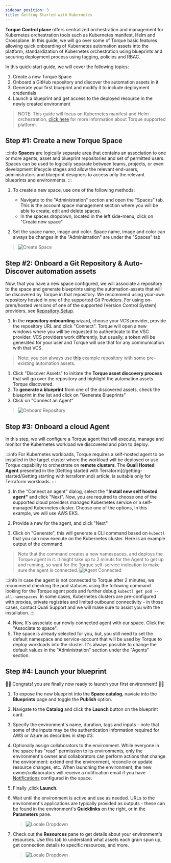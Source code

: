 ```yaml
---
sidebar_position: 3
title: Getting Started with Kubernetes
---
```

__Torque Control plane__ offers centralized orchestration and management for Kubernetes orchestration tools such as Kubernetes manifest, Helm and Crossplane. In this guide, we will go over some of Torque basic features allowing quick onboarding of Kubernetes automation assets into the platform, standardization of Kubernetes orchestration using blueprints and securing deployment process using tagging, policies and RBAC.

In this quick-start guide, we will cover the following topics:
1. Create a new Torque Space
2. Onboard a GitHub repository and discover the automation assets in it
3. Generate your first blueprint and modify it to include deployment credentials
4. Launch a blueprint and get access to the deployed resource in the newly created environment

> NOTE: This guide will focus on Kubernetes manifest and Helm orchestration, [click here](/overview/supported-platforms.md) for more information about Torque supported platform.

## Step #1: Create a new Torque Space
:::info
__Spaces__ are logically separate area that contains an association to one or more agents, asset and blueprint repositories and set of permitted users. Spaces can be used to logically separate between teams, projects, or even development lifecycle stages and allow the relevant end-users, administrators and blueprint designers to access only the relevant blueprints and environments.
:::

1. To create a new space, use one of the following methods: 
   * Navigate to the "Administration" section and open the "Spaces" tab. This is the account space management section where you will be able to create, edit and delete spaces. 
   * In the spaces dropdown, located in the left side-menu, click on "Create new space"

2. Set the space name, image and color. 
   Space name, image and color can always be changes in the "Administration" are under the "Spaces" tab
> ![Create Space](/img/getting-space.png)


## Step #2: Onboard a Git Repository & Auto-Discover automation assets
Now, that you have a new space configured, we will associate a repository to the space and generate blueprints using the automation-assets that will be discovered by Torque in that repository. We recommend using your-own repository hosted in one of the supported Git Providers. For using on-prem/hosted versions of one of the supported (Version Control System) providers, see [Repository Setup](/admin-guide/source-control/source-control-github).

1. In the __repository onboarding__ wizard, choose your VCS provider, provide the repository URL and click "Connect". Torque will open a new windows where you will be requested to authenticate to the VSC provider. VCS providers work differently, but usually, a token will be generated for your user and Torque will use that for any communication with that VCS. 
> Note: you can always use [this](/blaaaa) example repository with some pre-existing automation assets.

1. Click "Discover Assets" to initiate the __Torque asset discovery process__ that will go over the repository and highlight the automation assets Torque discovered.
2. To __generate a blueprint__ from one of the discovered assets, check the blueprint in the list and click on "Generate Blueprints"
3. Click on "Connect an Agent"

> ![Onboard Repository](/img/getting-repository-ongoarding.gif)

## Step #3: Onboard a cloud Agent
In this step, we will configure a Torque agent that will execute, manage and monitor the Kubernetes workload we discovered and plan to deploy.

:::info
For Kubernetes workloads, Torque requires a self-hosted agent to be installed in the target cluster where the workload will be deployed or use Torque capability to orchestrate on __remote clusters__. The __Quali Hosted Agent__ presented in the [Getting started with Terraform](/getting-started/Getting starting with terraform.md) article, is suitable only for Terraform workloads.
:::

1. In the "Connect an agent" dialog, select the __"Install new self hosted agent"__ and click "Next". Now, you are required to choose one of the supported cloud providers managed Kubernetes service or a self-managed Kubernetes cluster. Choose one of the options, In this example, we will use AWS EKS.

2. Provide a new for the agent, and click "Next"
3. Click on "Generate", this will generate a CLI command based on ```kubectl``` that you can now execute on the Kubernetes cluster. Here is an example output of the command. 

> Note that the command creates a new namespaces, and deploys the Torque agent in it. It might take up to 2 minuts for the Agent to get up and running, so want for the Torque self-service indication to make sure the agent is connected.
> ![Agent Connected](/img/k8s-agent-connected.png)

:::info
In case the agent is not connected to Torque after 2 minutes, we recommend checking the pod statuses using the following command looking for the Torque agent pods and further debug ```kubectl get pod --all-namespaces```. In some cases, Kubernetes clusters are pre-configured with proxies, private registries and limited outbound connectivity - in those cases, contact Quali Support and we will make sure to assist you with the installation.
:::

4. Now, lt's associate our newly connected agent with our space. Click the "Associate to space".
5. The space is already selected for you, but, you still need to set the default namespace and service-account that will be used by Torque to deploy workloads into the cluster. It's always possible to change the default values in the "Administration" section under the "Agents" section.

## Step #4: Launch your blueprint

 🚀🚀 Congrats! you are finally now ready to launch your first environment!  🚀🚀

1. To expose the new blueprint into the __Space catalog__, naviate into the __Blueprints__ page and toggle the  __Publish__ option.
2. Navigate to the __Catalog__ and click the __Launch__ button on the blueprint card.
3. Specify the environment's name, duration, tags and inputs - note that some of the inputs may be the authentication information required for AWS or Azure as describes in step #3.
4. Optionally assign collaborators to the environment. While everyone in the space has "read" permission to its environments, only the environment's owner and collaborators can perform actions that change the environment: extend end the environment, reconcile or update resource changes, etc. When launching the environment, the new owner/collaborators will receive a notification email if you have [Notifications](/admin-guide/notifications) configured in the space.
5. Finally ,click __Launch__.
    
6. Wait until the environment is active and use as needed. URLs to the environment's applications are typically provided as outputs - these can be found in the environment's __Quicklinks__ on the right, or in the __Parameters__ pane.
   > ![Locale Dropdown](/img/outputs.gif)
7. Check out the __Resources__ pane to get details about your environment's resources. Use this tab to understand what assets each grain spun up, get connection details to specific resources, and more.
   > ![Locale Dropdown](/img/resource-details.gif)
